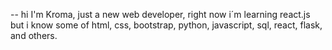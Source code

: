 -- hi I'm Kroma, just a new web developer, right now i´m learning react.js but i know some of html, css, bootstrap, python, 
 javascript, sql, react, flask, and others.
